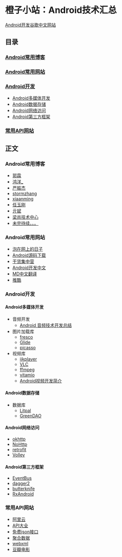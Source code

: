 # 橙子小站：Android技术汇总

[Android开发谷歌中文网站](
https://developer.android.google.cn/index.html)

## 目录
### [Android常用博客](#多媒体编程)
### [Android常用网站](#Android常用网站)
### [Android开发](#Android开发)
* [Android多媒体开发](#Android多媒体开发)
* [Android数据存储](#Android数据存储)
* [Android网络访问](#Android网络访问)
* [Android第三方框架](#Android第三方框架)
### [常用API网站](#常用API网站)

## 正文

### Android常用博客
* [郭霖](http://blog.csdn.net/guolin_blog)
* [鸿洋_](http://blog.csdn.net/lmj623565791)
* [严振杰
](http://www.yanzhenjie.com/#/)
* [stormzhang](http://stormzhang.com/)
* [xiaanming](http://blog.csdn.net/xiaanming)
* [任玉刚](http://blog.csdn.net/singwhatiwanna)
* [亓斌](http://blog.csdn.net/qibin0506)
* [梁肖技术中心](http://liangxiao.blog.51cto.com/all/3626612)
* [未完待续。。。](http://www.jianshu.com/u/26d7cc9f08cb)
### Android常用网站
* [泡在网上的日子](http://www.jcodecraeer.com/plus/list.php?tid=16)
* [Android源码下载](http://androidxref.com/)
* [干货集中营](http://gank.io/)
* [Android开发中文](http://www.androidchina.net/)
* [MD中文翻译](http://wiki.jikexueyuan.com/project/material-design/)
* [推酷](http://www.tuicool.com/)
### Android开发
#### Android多媒体开发
* 音频开发
	* [Android 音频技术开发总结](https://yq.aliyun.com/articles/8637#)
* 图片加载库
	* [fresco](https://github.com/facebook/fresco)
	* [Glide](https://github.com/bumptech/glide)
	* [picasso](https://github.com/square/picasso)
* 视频库
	* [ijkplayer](https://github.com/Bilibili/ijkplayer)
	* [VLC](https://wiki.videolan.org/AndroidCompile)
	* [ffmpeg](https://www.ffmpeg.org/)
	* [vitamio](https://www.vitamio.org/)
	* [Android视频开发简介](http://www.jianshu.com/p/8436c7353296)
#### Android数据存储
* 数据库
	* [Litpal](https://github.com/LitePalFramework/LitePal)
	* [GreenDAO](https://github.com/greenrobot/greenDAO)
#### Android网络访问
* [okhttp](https://github.com/square/okhttp)
* [NoHttp](https://github.com/yanzhenjie/NoHttp)
* [retrofit](https://github.com/square/retrofit)
* [Volley](https://developer.android.com/training/volley/index.html)
#### Android第三方框架
* [EventBus](https://github.com/greenrobot/EventBus)
* [dagger2](https://github.com/google/dagger)
* [butterknife](https://github.com/JakeWharton/butterknife)
* [RxAndroid](https://github.com/ReactiveX/RxAndroid)

### 常用API网站
* [阿里云](https://market.aliyun.com/products)
* [API大全](http://apis.io/)
* [免费json接口](http://www.bejson.com/knownjson/webInterface/)
* [聚合数据](http://free.juhe.cn/)
* [webxml](http://www.webxml.com.cn/zh_cn/index.aspx)
* [豆瓣电影](https://developers.douban.com/wiki/?title=guide)